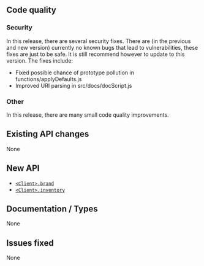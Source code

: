 ## Code quality
### Security
In this release, there are several security fixes. There are (in the previous and new version) currently no known bugs that lead to vulnerabilities, these fixes are just to be safe. It is still recommend however to update to this version. The fixes include:
- Fixed possible chance of prototype pollution in functions/applyDefaults.js
- Improved URI parsing in src/docs/docScript.js
### Other
In this release, there are many small code quality improvements.

## Existing API changes
None

## New API
* [`<Client>.brand`](https://oscarnow.github.io/minecraft-server/{version}/classes/Client#brand)
* [`<Client>.inventory`](https://oscarnow.github.io/minecraft-server/{version}/classes/Client#inventory)

## Documentation / Types
None

## Issues fixed
None
